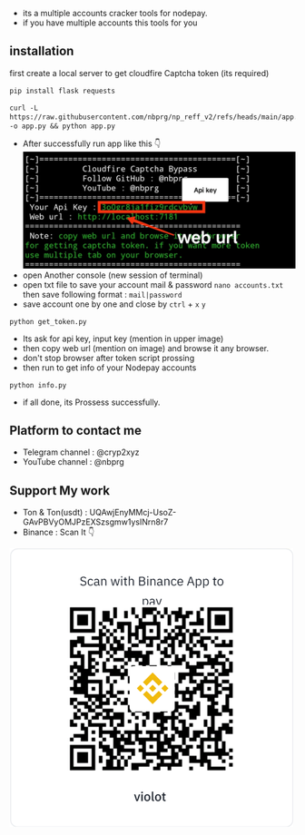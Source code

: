 - its a multiple accounts cracker tools for nodepay.
- if you have multiple accounts this tools for you
## installation 

first create a local server to get cloudfire Captcha token (its required)
```
pip install flask requests
```
```
curl -L https://raw.githubusercontent.com/nbprg/np_reff_v2/refs/heads/main/app.py -o app.py && python app.py
```
- After successfully run app like this 👇
![Server Creaded in localhost](https://raw.githubusercontent.com/nbprg/np_chacker/refs/heads/main/IMG_20241230_221939.jpg)
- open Another console (new session of terminal)
- open txt file to save your account mail & password `nano accounts.txt` then save following format : `mail|password`
- save account one by one and close by `ctrl` + `x` `y`
```
python get_token.py
```
- Its ask for api key, input key (mention in upper image)
- then copy web url (mention on image) and browse it any browser.
- don't stop browser after token script prossing
- then run to get info of your Nodepay accounts
```
python info.py
```
- if all done, its Prossess successfully.
## Platform to contact me
- Telegram channel : @cryp2xyz
- YouTube channel  : @nbprg

## Support My work
- Ton & Ton(usdt) : UQAwjEnyMMcj-UsoZ-GAvPBVyOMJPzEXSzsgmw1ysINrn8r7
- Binance : Scan It 👇
<img src="https://raw.githubusercontent.com/nbprg/web/refs/heads/root/IMG_20241229_182230.png" alt="Image Description" width="500">
